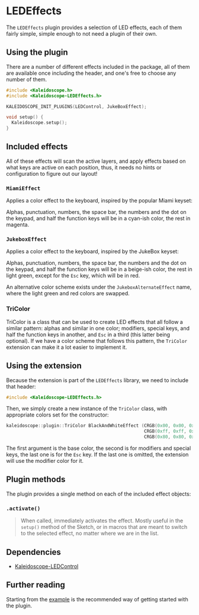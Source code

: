 # LEDEffects

The `LEDEffects` plugin provides a selection of LED effects, each of them fairly
simple, simple enough to not need a plugin of their own.

## Using the plugin

There are a number of different effects included in the package, all of them are
available once including the header, and one's free to choose any number of
them.

```c++
#include <Kaleidoscope.h>
#include <Kaleidoscope-LEDEffects.h>

KALEIDOSCOPE_INIT_PLUGINS(LEDControl, JukeBoxEffect);

void setup() {
  Kaleidoscope.setup();
}
```

## Included effects

All of these effects will scan the active layers, and apply effects based on
what keys are active on each position, thus, it needs no hints or configuration
to figure out our layout!

### `MiamiEffect`

Applies a color effect to the keyboard, inspired by the popular Miami keyset:

Alphas, punctuation, numbers, the space bar, the numbers and the dot on the
keypad, and half the function keys will be in a cyan-ish color, the rest in
magenta.

### `JukeboxEffect`

Applies a color effect to the keyboard, inspired by the JukeBox keyset:

Alphas, punctuation, numbers, the space bar, the numbers and the dot on the
keypad, and half the function keys will be in a beige-ish color, the rest in
light green, except for the `Esc` key, which will be in red.

An alternative color scheme exists under the `JukeboxAlternateEffect` name,
where the light green and red colors are swapped.


### TriColor

TriColor is a class that can be used to create LED effects that all follow a similar
pattern: alphas and similar in one color; modifiers, special keys, and half the
function keys in another, and `Esc` in a third (this latter being optional). If
we have a color scheme that follows this pattern, the `TriColor` extension can
make it a lot easier to implement it.

## Using the extension

Because the extension is part of the `LEDEffects` library,
we need to include that header:

```c++
#include <Kaleidoscope-LEDEffects.h>
```

Then, we simply create a new instance of the `TriColor` class, with appropriate
colors set for the constructor:

```c++
kaleidoscope::plugin::TriColor BlackAndWhiteEffect (CRGB(0x00, 0x00, 0x00),
                                                    CRGB(0xff, 0xff, 0xff),
                                                    CRGB(0x80, 0x80, 0x80));
```

The first argument is the base color, the second is for modifiers and special
keys, the last one is for the `Esc` key. If the last one is omitted, the
extension will use the modifier color for it.



## Plugin methods

The plugin provides a single method on each of the included effect objects:

### `.activate()`

> When called, immediately activates the effect. Mostly useful in the `setup()`
> method of the Sketch, or in macros that are meant to switch to the selected
> effect, no matter where we are in the list.

## Dependencies

* [Kaleidoscope-LEDControl](Kaleidoscope-LEDControl.md)

## Further reading

Starting from the [example][plugin:example] is the recommended way of getting
started with the plugin.

 [plugin:example]: /examples/LEDs/LEDEffects/LEDEffects.ino
